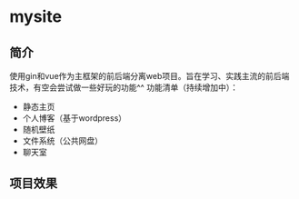 # mysite
## 简介
使用gin和vue作为主框架的前后端分离web项目。旨在学习、实践主流的前后端技术，有空会尝试做一些好玩的功能^^
功能清单（持续增加中）：
+ 静态主页
+ 个人博客（基于wordpress）
+ 随机壁纸
+ 文件系统（公共网盘）
+ 聊天室
## 项目效果
